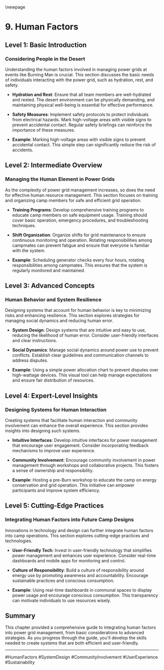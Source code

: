 \newpage

# 9. Human Factors

## Level 1: Basic Introduction

### Considering People in the Desert

Understanding the human factors involved in managing power grids at events like Burning Man is crucial. This section discusses the basic needs of individuals interacting with the power grid, such as hydration, rest, and safety.

- **Hydration and Rest**: Ensure that all team members are well-hydrated and rested. The desert environment can be physically demanding, and maintaining physical well-being is essential for effective performance.

- **Safety Measures**: Implement safety protocols to protect individuals from electrical hazards. Mark high-voltage areas with visible signs to prevent accidental contact. Regular safety briefings can reinforce the importance of these measures.

- **Example**: Marking high-voltage areas with visible signs to prevent accidental contact. This simple step can significantly reduce the risk of accidents.

## Level 2: Intermediate Overview

### Managing the Human Element in Power Grids

As the complexity of power grid management increases, so does the need for effective human resource management. This section focuses on training and organizing camp members for safe and efficient grid operation.

- **Training Programs**: Develop comprehensive training programs to educate camp members on safe equipment usage. Training should cover basic operation, emergency procedures, and troubleshooting techniques.

- **Shift Organization**: Organize shifts for grid maintenance to ensure continuous monitoring and operation. Rotating responsibilities among campmates can prevent fatigue and ensure that everyone is familiar with the system.

- **Example**: Scheduling generator checks every four hours, rotating responsibilities among campmates. This ensures that the system is regularly monitored and maintained.

## Level 3: Advanced Concepts

### Human Behavior and System Resilience

Designing systems that account for human behavior is key to minimizing risks and enhancing resilience. This section explores strategies for managing social dynamics and reducing human error.

- **System Design**: Design systems that are intuitive and easy to use, reducing the likelihood of human error. Consider user-friendly interfaces and clear instructions.

- **Social Dynamics**: Manage social dynamics around power use to prevent conflicts. Establish clear guidelines and communication channels to address disputes.

- **Example**: Using a simple power allocation chart to prevent disputes over high-wattage devices. This visual tool can help manage expectations and ensure fair distribution of resources.

## Level 4: Expert-Level Insights

### Designing Systems for Human Interaction

Creating systems that facilitate human interaction and community involvement can enhance the overall experience. This section provides insights into designing such systems.

- **Intuitive Interfaces**: Develop intuitive interfaces for power management that encourage user engagement. Consider incorporating feedback mechanisms to improve user experience.

- **Community Involvement**: Encourage community involvement in power management through workshops and collaborative projects. This fosters a sense of ownership and responsibility.

- **Example**: Hosting a pre-Burn workshop to educate the camp on energy conservation and grid operation. This initiative can empower participants and improve system efficiency.

## Level 5: Cutting-Edge Practices

### Integrating Human Factors into Future Camp Designs

Innovations in technology and design can further integrate human factors into camp operations. This section explores cutting-edge practices and technologies.

- **User-Friendly Tech**: Invest in user-friendly technology that simplifies power management and enhances user experience. Consider real-time dashboards and mobile apps for monitoring and control.

- **Culture of Responsibility**: Build a culture of responsibility around energy use by promoting awareness and accountability. Encourage sustainable practices and conscious consumption.

- **Example**: Using real-time dashboards in communal spaces to display power usage and encourage conscious consumption. This transparency can motivate individuals to use resources wisely.

## Summary

This chapter provided a comprehensive guide to integrating human factors into power grid management, from basic considerations to advanced strategies. As you progress through the guide, you'll develop the skills needed to create systems that are both efficient and user-friendly.

---

#HumanFactors #SystemDesign #CommunityInvolvement #UserExperience #Sustainability

